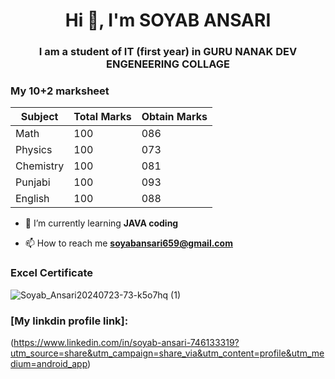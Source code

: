 <h1 align="center">Hi 👋, I'm SOYAB ANSARI</h1>
<h3 align="center">I am a student of IT (first year) in GURU NANAK DEV ENGENEERING COLLAGE</h3>
<h3 align="left">My 10+2 marksheet</h3>

| Subject     | Total  Marks | Obtain Marks |
|-------------|--------------|----------------|
| Math        |      100     |      086       |
| Physics     |      100     |      073       |
| Chemistry   |      100     |      081       |
| Punjabi     |      100     |      093       |
| English     |      100     |      088       |

- 🌱 I’m currently learning **JAVA coding**

- 📫 How to reach me **soyabansari659@gmail.com**

<h3 align="left">Excel Certificate</h3>

![Soyab_Ansari20240723-73-k5o7hq (1)](https://github.com/user-attachments/assets/1c357a93-2210-41a4-ae1c-0a315e583221)


<h3 align="left">[My linkdin profile link]:</h3>

(https://www.linkedin.com/in/soyab-ansari-746133319?utm_source=share&utm_campaign=share_via&utm_content=profile&utm_medium=android_app)
  
